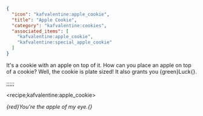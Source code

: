 ```json
{
  "icon": "kafvalentine:apple_cookie",
  "title": "Apple Cookie",
  "category": "kafvalentine:cookies",
  "associated_items": [
    "kafvalentine:apple_cookie",
    "kafvalentine:special_apple_cookie"
  ]
}
```

It's a cookie with an apple on top of it. How can you place an apple on top of a cookie?
Well, the cookie is plate sized! It also grants you {green}Luck{}.

;;;;;

<recipe;kafvalentine:apple_cookie>

*{red}You're the apple of my eye.{}*